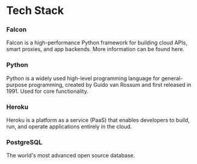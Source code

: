 <H1> Tech Stack </H1>


<H3> Falcon </H3>
Falcon is a high-performance Python framework for building cloud APIs, smart proxies, and app backends. More information can be found here.

<H3> Python </H3>

Python is a widely used high-level programming language for general-purpose programming, created by Guido van Rossum and first released in 1991. Used for core functionality. 

<H3> Heroku </H3>

Heroku is a platform as a service (PaaS) that enables developers to build, run, and operate applications entirely in the cloud.

<H3> PostgreSQL </H3>

The world's most advanced open source database.
